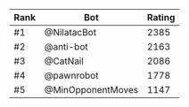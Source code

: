 Rank|Bot|Rating
---|---|---
#1|@NilatacBot|2385
#2|@anti-bot|2163
#3|@CatNail|2086
#4|@pawnrobot|1778
#5|@MinOpponentMoves|1147
